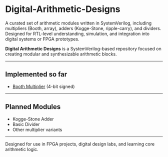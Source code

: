 # Digital-Arithmetic-Designs

A curated set of arithmetic modules written in SystemVerilog, including multipliers (Booth, array), adders (Kogge-Stone, ripple-carry), and dividers. Designed for RTL-level understanding, simulation, and integration into digital systems or FPGA prototypes.

**Digital Arithmetic Designs** is a SystemVerilog-based repository focused on creating modular and synthesizable arithmetic blocks.

---

## Implemented so far
- [Booth Multiplier](https://github.com/JaiViswaiswaren/Digital-Arithmetic-Designs/tree/main/Booth%20Multiplier%20-%20System%20Verilog) (4-bit signed)

---

## Planned Modules
- Kogge-Stone Adder  
- Basic Divider  
- Other multiplier variants

---

Designed for use in FPGA projects, digital design labs, and learning core arithmetic logic.
